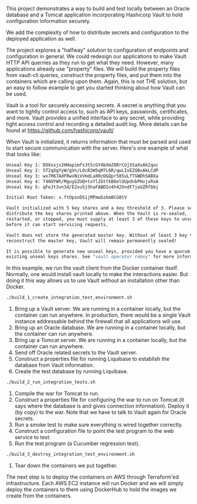 This project demonstrates a way to build and test locally between an Oracle database and a Tomcat application incorporating Hashicorp Vault to hold configuration information securely. 

We add the complexity of how to distribute secrets and configuration to the deployed application as well. 

The project explores a "halfway" solution to configuration of endpoints and configuration in general.  We could redesign our applications to make Vault HTTP API querries as they run to get what they need.  However, many applications already use "property" files.  We will build the property files from vault-cli queries, construct the property files, and put them into the containers which are calling upon them.  Again, this is not THE solution, but an easy to follow example to get you started thinking about how Vault can be used.

Vault is a tool for securely accessing secrets. A secret is anything that you want to tightly control access to, such as API keys, passwords, certificates, and more. Vault provides a unified interface to any secret, while providing tight access control and recording a detailed audit log. More details can be found at https://github.com/hashicorp/vault/

When Vault is initialized, it returns information that must be parsed and used to start secure communication with the server.  Here's one example of what that looks like:
```bash
Unseal Key 1: DOXxsjv2HHapimfs3t5cGY4bXmZ8RrCGjS5aXvAk2quc
Unseal Key 2: 5T2qXgYyW/gVn/LOcR2W5qM7L6R/qwLIxEZQBxAkLCdP
Unseal Key 3: wx7R67AdFRwvNiVVmdLa80zOGQpr58SuLfTGWDh5ABXa
Unseal Key 4: T40OYWh/MguyGZUQ+txYlZGttkB8elUUpdnbPHvjxRxA
Unseal Key 5: qFeJt3vn3d/E2xu5j5haFABDIn4h42XndF7joUZRfbbj

Initial Root Token: s.ftOpsnDSijMPmwbzkm8CG8tV

Vault initialized with 5 key shares and a key threshold of 3. Please securely
distribute the key shares printed above. When the Vault is re-sealed,
restarted, or stopped, you must supply at least 3 of these keys to unseal it
before it can start servicing requests.

Vault does not store the generated master key. Without at least 3 key to
reconstruct the master key, Vault will remain permanently sealed!

It is possible to generate new unseal keys, provided you have a quorum of
existing unseal keys shares. See "vault operator rekey" for more information.
```

In this example, we run the vault client from the Docker container itself.  Normally, one would install vault locally to make the interactions easier.  But doing it this way allows us to use Vault without an installation other than Docker.

```bash
./build_1_create_integration_test_environment.sh
```
1. Bring up a Vault server.  We are running in a container locally, but the container can run anywhere.  In production, there would be a single Vault instance addressable behind the firewall that all applications will use.
2. Bring up an Oracle database.  We are running in a container locally, but the container can run anywhere.
3. Bring up a Tomcat server.  We are running in a container locally, but the container can run anywhere.
4. Send off Oracle related secrets to the Vault server.
5. Construct a properties file for running Liquibase to establish the database from Vault information.
6. Create the test database by running Liquibase.

```bash
./build_2_run_integration_tests.sh
```
1. Compile the war for Tomcat to run.  
2. Construct a properties file for configuring the war to run on Tomcat (it says where the database is and gives connection information).  Deploy it (by copy) to the war.  Note that we have to talk to Vault again for Oracle secrets.
3. Run a smoke test to make sure everything is wired together correctly.
4. Construct a configuration file to point the test program to the web service to test.
5. Run the test program (a Cucumber regression test).

```bash
./build_3_destroy_integration_test_environment.sh
```
1. Tear down the containers we put together.

The next step is to deploy the containers on AWS through Terraform'ed infrastructure.  Each AWS EC2 instance will run Docker and we will simply deploy the containers to them using DockerHub to hold the images we create from the containers.